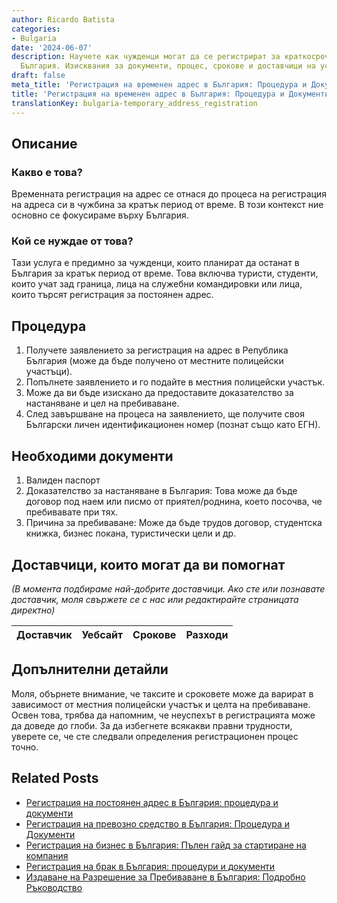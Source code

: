 ```yaml
---
author: Ricardo Batista
categories:
- Bulgaria
date: '2024-06-07'
description: Научете как чужденци могат да се регистрират за краткосрочен адрес в
  България. Изисквания за документи, процес, срокове и доставчици на услугата.
draft: false
meta_title: 'Регистрация на временен адрес в България: Процедура и Документи'
title: 'Регистрация на временен адрес в България: Процедура и Документи'
translationKey: bulgaria-temporary_address_registration
---
```



## Описание
### Какво е това?
Временната регистрация на адрес се отнася до процеса на регистрация на адреса си в чужбина за кратък период от време. В този контекст ние основно се фокусираме върху България.

### Кой се нуждае от това?
Тази услуга е предимно за чужденци, които планират да останат в България за кратък период от време. Това включва туристи, студенти, които учат зад граница, лица на служебни командировки или лица, които търсят регистрация за постоянен адрес.

## Процедура
1. Получете заявлението за регистрация на адрес в Република България (може да бъде получено от местните полицейски участъци).
2. Попълнете заявлението и го подайте в местния полицейски участък.
3. Може да ви бъде изискано да предоставите доказателство за настаняване и цел на пребиваване.
4. След завършване на процеса на заявлението, ще получите своя Български личен идентификационен номер (познат също като ЕГН).

## Необходими документи
1. Валиден паспорт
2. Доказателство за настаняване в България: Това може да бъде договор под наем или писмо от приятел/роднина, което посочва, че пребивавате при тях.
3. Причина за пребиваване: Може да бъде трудов договор, студентска книжка, бизнес покана, туристически цели и др.

## Доставчици, които могат да ви помогнат

_(В момента подбираме най-добрите доставчици. Ако сте или познавате доставчик, моля свържете се с нас или редактирайте страницата директно)_

| Доставчик       |     Уебсайт     |     Срокове       |       Разходи    |
| --------------- | --------------- |  :-------------: | :-------------: |


## Допълнителни детайли
Моля, обърнете внимание, че таксите и сроковете може да варират в зависимост от местния полицейски участък и целта на пребиваване. Освен това, трябва да напомним, че неуспехът в регистрацията може да доведе до глоби. За да избегнете всякакви правни трудности, уверете се, че сте следвали определения регистрационен процес точно.


## Related Posts

- [Регистрация на постоянен адрес в България: процедура и документи](https://tramitit.com/bg/guides/bulgaria/registratsiia_na_vechen_adres/)
- [Регистрация на превозно средство в България: Процедура и Документи](https://tramitit.com/bg/guides/bulgaria/registratsiia_na_novo_prevozno_sredstvo/)
- [Регистрация на бизнес в България: Пълен гайд за стартиране на компания](https://tramitit.com/bg/guides/bulgaria/registratsiia_na_biznes/)
- [Регистрация на брак в България: процедури и документи](https://tramitit.com/bg/guides/bulgaria/vpisvane_na_brak/)
- [Издаване на Разрешение за Пребиваване в България: Подробно Ръководство](https://tramitit.com/bg/guides/bulgaria/izdavane_na_razreshenie_za_prebivavane/)